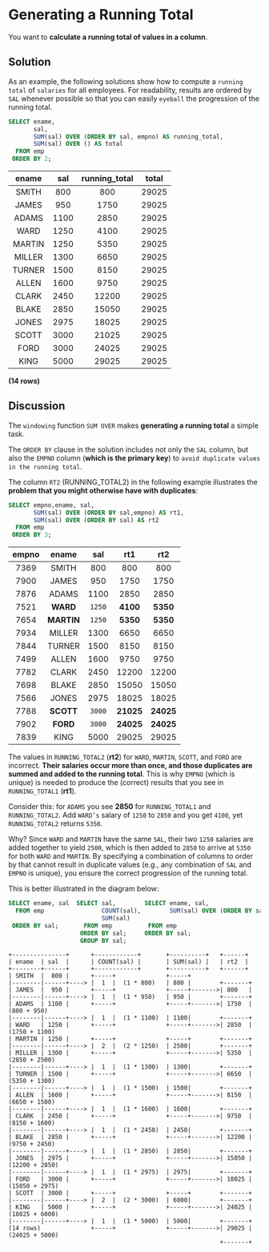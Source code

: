 # Generating a Running Total

You want to **calculate a running total of values in a column**.

## Solution

As an example, the following solutions show how to compute a `running total` of `salaries` for all employees. For readability, results are ordered by `SAL` whenever possible so that you can easily `eyeball` the progression of the running total.

```SQL
SELECT ename,
       sal,
       SUM(sal) OVER (ORDER BY sal, empno) AS running_total,
       SUM(sal) OVER () AS total
  FROM emp
 ORDER BY 2;
```

|ename  | sal  | running_total | total|
|:-----:|:----:|:-------------:|:----:|
|SMITH  |  800 |           800 | 29025|
|JAMES  |  950 |          1750 | 29025|
|ADAMS  | 1100 |          2850 | 29025|
|WARD   | 1250 |          4100 | 29025|
|MARTIN | 1250 |          5350 | 29025|
|MILLER | 1300 |          6650 | 29025|
|TURNER | 1500 |          8150 | 29025|
|ALLEN  | 1600 |          9750 | 29025|
|CLARK  | 2450 |         12200 | 29025|
|BLAKE  | 2850 |         15050 | 29025|
|JONES  | 2975 |         18025 | 29025|
|SCOTT  | 3000 |         21025 | 29025|
|FORD   | 3000 |         24025 | 29025|
|KING   | 5000 |         29025 | 29025|

**(14 rows)**

## Discussion

The `windowing` function `SUM OVER` makes **generating a running total** a simple task.

The `ORDER BY` clause in the solution includes not only the `SAL` column, but also the `EMPNO` column (**which is the primary key**) to `avoid duplicate values in the running total`.

The column `RT2` (RUNNING_TOTAL2) in the following example illustrates the **problem that you might otherwise have with duplicates**:

```SQL
SELECT empno,ename, sal,
       SUM(sal) OVER (ORDER BY sal,empno) AS rt1,
       SUM(sal) OVER (ORDER BY sal) AS rt2
  FROM emp
 ORDER BY 3;
```

|empno | ename  | sal  |  rt1  |  rt2|
|:----:|:------:|:----:|:-----:|:----:|
| 7369 | SMITH  |  800 |   800 |   800|
| 7900 | JAMES  |  950 |  1750 |  1750|
| 7876 | ADAMS  | 1100 |  2850 |  2850|
| 7521 | **WARD**   | `1250` |  **4100** |  **5350**|
| 7654 | **MARTIN** | `1250` |  **5350** |  **5350**|
| 7934 | MILLER | 1300 |  6650 |  6650|
| 7844 | TURNER | 1500 |  8150 |  8150|
| 7499 | ALLEN  | 1600 |  9750 |  9750|
| 7782 | CLARK  | 2450 | 12200 | 12200|
| 7698 | BLAKE  | 2850 | 15050 | 15050|
| 7566 | JONES  | 2975 | 18025 | 18025|
| 7788 | **SCOTT**  | `3000` | **21025** | **24025**|
| 7902 | **FORD**   | `3000` | **24025** | **24025**|
| 7839 | KING   | 5000 | 29025 | 29025|

The values in `RUNNING_TOTAL2` (**rt2**) for `WARD`, `MARTIN`, `SCOTT`, and `FORD` are incorrect. **Their salaries occur more than once, and those duplicates are summed and added to the running total**. This is why `EMPNO` (which is unique) is needed to produce the (correct) results that you see in `RUNNING_TOTAL1` (**rt1**).

Consider this: for `ADAMS` you see **2850** for `RUNNING_TOTAL1` and `RUNNING_TOTAL2`. Add `WARD’s` salary of `1250` to `2850` and you get `4100`, yet `RUNNING_TOTAL2` returns `5350`.

Why? Since `WARD` and `MARTIN` have the same `SAL`, their two `1250` salaries are added together to yield `2500`, which is then added to `2850` to arrive at `5350` for both `WARD` and `MARTIN`. By specifying a combination of columns to order by that cannot result in duplicate values (e.g., any combination of `SAL` and `EMPNO` is unique), you ensure the correct progression of the running total.

This is better illustrated in the diagram below:

```SQL
SELECT ename, sal  SELECT sal,        SELECT ename, sal,
  FROM emp                COUNT(sal),        SUM(sal) OVER (ORDER BY sal) AS rt2                     
                          SUM(sal)
 ORDER BY sal;       FROM emp          FROM emp
                    ORDER BY sal;     ORDER BY sal;
                    GROUP BY sal;
```

```console
+---------------+      +------------+       +----------+   +------+  
| ename  | sal  |      | COUNT(sal) |       | SUM(sal) |   | rt2  |
+--------+------+      +------------+       +----------+   +------+
| SMITH  |  800 |      +-----+              +-----+           
|--------|------+----> |  1  |  (1 * 800)   | 800 |        +-------+       
| JAMES  |  950 |      +-----+              +-----+------->| 800   |  
|--------|------+----> |  1  |  (1 * 950)   | 950 |        +-------+          
| ADAMS  | 1100 |      +-----+              +-----+------->| 1750  |  (800 + 950)
|--------|------+----> |  1  |  (1 * 1100)  | 1100|        +-------+
| WARD   | 1250 |      +-----+              +-----+------->| 2850  |  (1750 + 1100)
| MARTIN | 1250 |      +-----+              +-----+        +-------+
|--------|------+----> |  2  |  (2 * 1250)  | 2500|        +-------+  
| MILLER | 1300 |      +-----+              +-----+------->| 5350  |  (2850 + 2500)
|--------|------+----> |  1  |  (1 * 1300)  | 1300|        +-------+
| TURNER | 1500 |      +-----+              +-----+------->| 6650  |  (5350 + 1300)
|--------|------+----> |  1  |  (1 * 1500)  | 1500|        +-------+
| ALLEN  | 1600 |      +-----+              +-----+------->| 8150  |  (6650 + 1500)
|--------|------+----> |  1  |  (1 * 1600)  | 1600|        +-------+
| CLARK  | 2450 |      +-----+              +-----+------->| 9750  |  (8150 + 1600)
|--------|------+----> |  1  |  (1 * 2450)  | 2450|        +-------+
| BLAKE  | 2850 |      +-----+              +-----+------->| 12200 |  (9750 + 2450)
|--------|------+----> |  1  |  (1 * 2850)  | 2850|        +-------+
| JONES  | 2975 |      +-----+              +-----+------->| 15050 |  (12200 + 2850)
|--------|------+----> |  1  |  (1 * 2975)  | 2975|        +-------+
| FORD   | 3000 |      +-----+              +-----+------->| 18025 |  (15050 + 2975)
| SCOTT  | 3000 |      +-----+              +-----+        +-------+
|--------|------+----> |  2  |  (2 * 3000)  | 6000|        +-------+
| KING   | 5000 |      +-----+              +-----+------->| 24025 |  (18025 + 6000)
|--------|------+----> |  1  |  (1 * 5000)  | 5000|        +-------+
(14 rows)              +-----+              +-----+------->| 29025 |  (24025 + 5000)
                                                           +-------+
```
